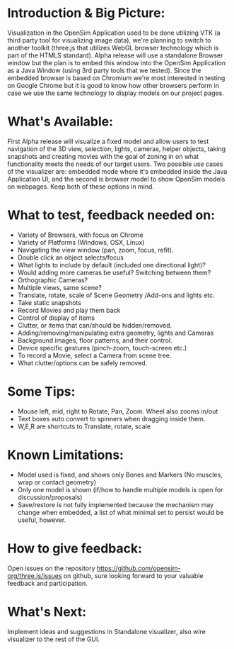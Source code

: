 Introduction & Big Picture:
===========================
Visualization in the OpenSim Application used to be done utilizing VTK (a third party tool for visualizing image data), we're planning to switch to another toolkit (three.js that utilizes WebGL browser technology which is part of the HTMLS standard). Alpha release will use a standalone Browser window but the plan is to embed this window into the OpenSim Application as a Java Window (using 3rd party tools that we tested). Since the embedded browser is based on Chromium we're most interested in testing on Google Chrome but it is good to know how other browsers perform in case we use the same technology to display models on our project pages.

What's Available:
=================
First Alpha release will visualize a fixed model and allow users to test navigation of the 3D view, selection, lights, cameras, helper objects, taking snapshots and creating movies with the goal of zoning in on what functionality meets the needs of our target users. Two possible use cases of the visualizer are: embedded mode where it's embedded inside the Java Application UI, and the second is browser model to show OpenSim models on webpages. Keep both of these options in mind.

What to test, feedback needed on:
=================================
- Variety of Browsers, with focus on Chrome
- Variety of Platforms (Windows, OSX, Linux)
- Navigating the view window (pan, zoom, focus, refit).
- Double click an object selects/focus
- What lights to include by default (included one directional light)?
- Would adding more cameras be useful? Switching between them?
- Orthographic Cameras?
- Multiple views, same scene?
- Translate, rotate, scale of Scene Geometry /Add-ons and lights etc.
- Take static snapshots
- Record Movies and play them back
- Control of display of items
- Clutter, or items that can/should be hidden/removed.
- Adding/removing/manipulating extra geometry, lights and Cameras
- Background images, floor patterns, and their control.
- Device specific gestures (pinch-zoom, touch-screen etc.)
- To record a Movie, select a Camera from scene tree.
- What clutter/options can be safely removed.

Some Tips:
==========
- Mouse left, mid, right to Rotate, Pan, Zoom. Wheel also zooms in/out
- Text boxes auto convert to spinners when dragging inside them.
- W,E,R are shortcuts to Translate, rotate, scale

Known Limitations:
===================
- Model used is fixed, and shows only Bones and Markers (No muscles, wrap or contact geometry)
- Only one model is shown (if/how to handle multiple models is open for discussion/proposals)
- Save/restore is not fully implemented because the mechanism may change when embedded, a list of what minimal set to persist would be useful, however.

How to give feedback:
=====================
Open issues on the repository https://github.com/opensim-org/three.js/issues on github, sure looking forward to your valuable feedback and participation.

What's Next:
============
Implement ideas and suggestions in Standalone visualizer, also wire visualizer to the rest of the GUI. 
